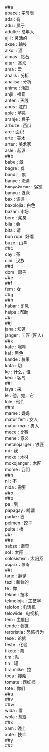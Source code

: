 ##a  
abace : 字母表  
ada : 有  
adu : 属于  
adulte : 成年人  
ajil : 灵活的  
akse : 轴线  
alkol : 酒  
almas : 钻石  
altar : 圣坛  
ama : 爱  
analis : 分析  
analisa : 分析  
anime : 活跃  
anjil : 福音  
anten : 天线  
anus : 肛门  
aple : 苹果  
aranje : 橙子  
arbuze : 西瓜  
are : 面积  
arte : 美术  
arter : 美术家  
asle : 起源  
##b  
babe : 章  
bagre : 虎  
bandir : 旗  
banye : 洗澡  
banyokamar : 浴室  
banyu : 游泳  
bax : 语言  
baxolojia : 白色  
bazar : 市场  
bere : 浆果  
bila : 会  
bita : 请  
bon rupi : 好看  
buze : 山羊   
##c  
cay : 茶  
cini : 汉族  
##d  
dom : 房子  
##e  
##f  
fem : 女  
##g  
##h  
habar : 消息  
helpa : 帮助  
##i  
##j  
jana : 知道  
janger : 工匠 (匠人)  
##k  
kafe : 咖啡  
kal : 黑色  
kande : 糖果  
kata : 切  
ke : 什么，谁  
keci : 客气  
##l  
laya : 来  
le : 他，她，它  
lole : 他们  
##m  
mame : 妈妈  
matur fem : 女人  
matur man : 男人  
mece : 比赛  
mene : 意义  
metalojanger : 铁匠  
mi : 我  
moke : 木材  
mokojanger : 木匠  
mome : 我们  
##n  
ni : 不  
nida : 需要  
##o  
##p  
pa : 到  
papagay : 鹉鹦  
parke : 园  
pelmen : 饺子   
pulte : 桥  
##r  
##s  
sabze : 蔬菜  
sol : 太阳  
solosistem : 太阳系  
supris : 惊奇  
##t  
tarje : 翻译  
tazi : 新鲜的  
te : 你  
tekne : 技术  
teknolojia : 工艺学  
telofon : 电话机  
telowide : 电视机  
tem : 主题目  
tende : 帐篷  
teroristia : 恐怖行为  
tese : 论据  
teste : 化验  
tikete : 票  
tim : 队  
tin : 罐  
tira milke : 拉  
toca : 接触  
tomate : 西红柿  
tote : 你们  
##u  
##v  
##w  
wida : 看  
wola : 想要  
##x  
xam : 晚上  
xute : 技术  
##y  
##z  
